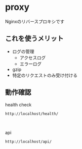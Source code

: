 # proxy

Nginxのリバースプロキシです

## これを使うメリット
- ログの管理
  - アクセスログ
  - エラーログ
- gzip
- 特定のリクエストのみ受け付ける

## 動作確認

health check
```
http://localhost/health/
```

<br>

api
```
http://localhost/api/
```
